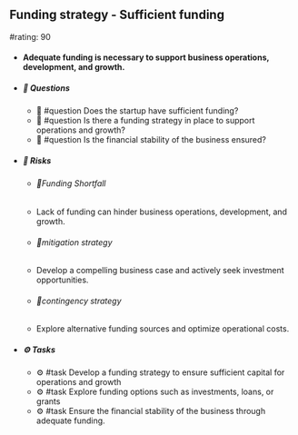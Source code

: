 ## Funding strategy - Sufficient funding
#rating: 90
- #### Adequate funding is necessary to support business operations, development, and growth.
- ##### 💭 Questions
  - 💭 #question Does the startup have sufficient funding?
  - 💭 #question Is there a funding strategy in place to support operations and growth?
  - 💭 #question Is the financial stability of the business ensured?
- ##### 🚨 Risks

  - ###### 🚨Funding Shortfall
  - Lack of funding can hinder business operations, development, and growth.
  - ###### 🚨mitigation strategy
  - Develop a compelling business case and actively seek investment opportunities.
  - ###### 🚨contingency strategy
  - Explore alternative funding sources and optimize operational costs.
- ##### ⚙️ Tasks
  - ⚙️ #task Develop a funding strategy to ensure sufficient capital for operations and growth
  - ⚙️ #task  Explore funding options such as investments, loans, or grants
  - ⚙️ #task  Ensure the financial stability of the business through adequate funding.


